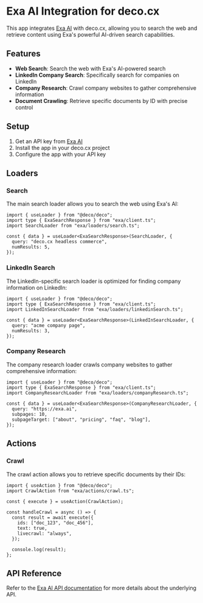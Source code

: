 # Exa AI Integration for deco.cx

This app integrates [Exa AI](https://exa.ai) with deco.cx, allowing you to search the web and retrieve content using Exa's powerful AI-driven search capabilities.

## Features

- **Web Search**: Search the web with Exa's AI-powered search
- **LinkedIn Company Search**: Specifically search for companies on LinkedIn
- **Company Research**: Crawl company websites to gather comprehensive information
- **Document Crawling**: Retrieve specific documents by ID with precise control

## Setup

1. Get an API key from [Exa AI](https://exa.ai)
2. Install the app in your deco.cx project
3. Configure the app with your API key

## Loaders

### Search

The main search loader allows you to search the web using Exa's AI:

```tsx
import { useLoader } from "@deco/deco";
import type { ExaSearchResponse } from "exa/client.ts";
import SearchLoader from "exa/loaders/search.ts";

const { data } = useLoader<ExaSearchResponse>(SearchLoader, {
  query: "deco.cx headless commerce",
  numResults: 5,
});
```

### LinkedIn Search

The LinkedIn-specific search loader is optimized for finding company information on LinkedIn:

```tsx
import { useLoader } from "@deco/deco";
import type { ExaSearchResponse } from "exa/client.ts";
import LinkedInSearchLoader from "exa/loaders/linkedinSearch.ts";

const { data } = useLoader<ExaSearchResponse>(LinkedInSearchLoader, {
  query: "acme company page",
  numResults: 3,
});
```

### Company Research

The company research loader crawls company websites to gather comprehensive information:

```tsx
import { useLoader } from "@deco/deco";
import type { ExaSearchResponse } from "exa/client.ts";
import CompanyResearchLoader from "exa/loaders/companyResearch.ts";

const { data } = useLoader<ExaSearchResponse>(CompanyResearchLoader, {
  query: "https://exa.ai",
  subpages: 10,
  subpageTarget: ["about", "pricing", "faq", "blog"],
});
```

## Actions

### Crawl

The crawl action allows you to retrieve specific documents by their IDs:

```tsx
import { useAction } from "@deco/deco";
import CrawlAction from "exa/actions/crawl.ts";

const { execute } = useAction(CrawlAction);

const handleCrawl = async () => {
  const result = await execute({
    ids: ["doc_123", "doc_456"],
    text: true,
    livecrawl: "always",
  });
  
  console.log(result);
};
```

## API Reference

Refer to the [Exa AI API documentation](https://exa.ai/docs) for more details about the underlying API. 